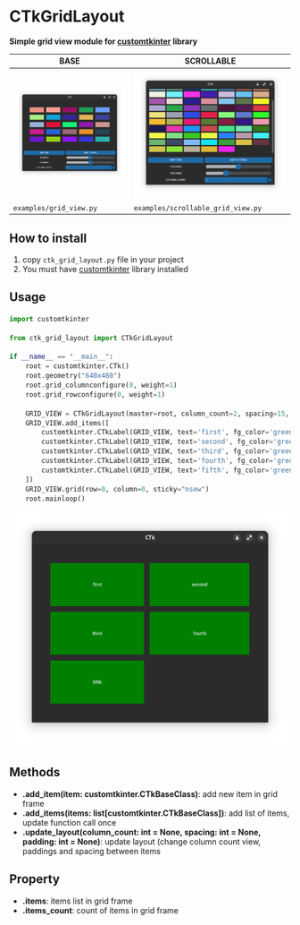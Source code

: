 # CTkGridLayout
**Simple grid view module for [customtkinter](https://github.com/TomSchimansky/CustomTkinter) library**

| BASE                                        | SCROLLABLE                                  |
|---------------------------------------------|---------------------------------------------|
| ![Screenshot](./examples/screenshots/2.png) | ![Screenshot](./examples/screenshots/3.png) |
| `examples/grid_view.py`                     | `examples/scrollable_grid_view.py`          |


  
## How to install
1) copy `ctk_grid_layout.py` file in your project
2) You must have [customtkinter](https://github.com/TomSchimansky/CustomTkinter) library installed

## Usage
```python
import customtkinter

from ctk_grid_layout import CTkGridLayout

if __name__ == "__main__":
    root = customtkinter.CTk()
    root.geometry("640x480")
    root.grid_columnconfigure(0, weight=1)
    root.grid_rowconfigure(0, weight=1)

    GRID_VIEW = CTkGridLayout(master=root, column_count=2, spacing=15, padding=50)
    GRID_VIEW.add_items([
        customtkinter.CTkLabel(GRID_VIEW, text='first', fg_color='green'),
        customtkinter.CTkLabel(GRID_VIEW, text='second', fg_color='green'),
        customtkinter.CTkLabel(GRID_VIEW, text='third', fg_color='green'),
        customtkinter.CTkLabel(GRID_VIEW, text='fourth', fg_color='green'),
        customtkinter.CTkLabel(GRID_VIEW, text='fifth', fg_color='green'),
    ])
    GRID_VIEW.grid(row=0, column=0, sticky="nsew")
    root.mainloop()
```
![Screenshot](./examples/screenshots/1.png)


## Methods
- **.add_item(item: customtkinter.CTkBaseClass)**: add new item in grid frame
- **.add_items(items: list[customtkinter.CTkBaseClass])**: add list of items, update function call once
- **.update_layout(column_count: int = None, spacing: int = None, padding: int = None)**: update layout (change column count view, paddings and spacing between items

## Property
- **.items**: items list in grid frame
- **.items_count**: count of items in grid frame
